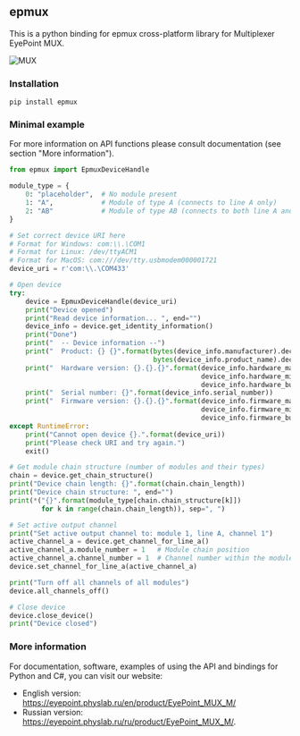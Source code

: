 ## epmux
This is a python binding for epmux cross-platform library for Multiplexer EyePoint MUX.

![MUX](https://raw.githubusercontent.com/EPC-MSU/EPLab/851dc110dd48f778766e33a604f93fdae4b685a9/media/ep_mux.jpg)

### Installation
```
pip install epmux
```

### Minimal example

For more information on API functions please consult documentation (see section "More information").

```python
from epmux import EpmuxDeviceHandle

module_type = {
    0: "placeholder",  # No module present
    1: "A",            # Module of type A (connects to line A only)
    2: "AB"            # Module of type AB (connects to both line A and B)
}

# Set correct device URI here
# Format for Windows: com:\\.\COM1
# Format for Linux: /dev/ttyACM1
# Format for MacOS: com:///dev/tty.usbmodem000001721
device_uri = r'com:\\.\COM433'

# Open device
try:
    device = EpmuxDeviceHandle(device_uri)
    print("Device opened")
    print("Read device information... ", end="")
    device_info = device.get_identity_information()
    print("Done")
    print("  -- Device information --")
    print("  Product: {} {}".format(bytes(device_info.manufacturer).decode("utf-8"),
                                    bytes(device_info.product_name).decode("utf-8")))
    print("  Hardware version: {}.{}.{}".format(device_info.hardware_major,
                                                device_info.hardware_minor,
                                                device_info.hardware_bugfix))
    print("  Serial number: {}".format(device_info.serial_number))
    print("  Firmware version: {}.{}.{}".format(device_info.firmware_major,
                                                device_info.firmware_minor,
                                                device_info.firmware_bugfix))
except RuntimeError:
    print("Cannot open device {}.".format(device_uri))
    print("Please check URI and try again.")
    exit()

# Get module chain structure (number of modules and their types)
chain = device.get_chain_structure()
print("Device chain length: {}".format(chain.chain_length))
print("Device chain structure: ", end="")
print(*("{}".format(module_type[chain.chain_structure[k]])
        for k in range(chain.chain_length)), sep=", ")

# Set active output channel
print("Set active output channel to: module 1, line A, channel 1")
active_channel_a = device.get_channel_for_line_a()
active_channel_a.module_number = 1   # Module chain position
active_channel_a.channel_number = 1  # Channel number within the module
device.set_channel_for_line_a(active_channel_a)

print("Turn off all channels of all modules")
device.all_channels_off()

# Close device
device.close_device()
print("Device closed")
```

### More information
For documentation, software, examples of using the API and bindings for Python and C#, you can visit our website:
* English version: https://eyepoint.physlab.ru/en/product/EyePoint_MUX_M/
* Russian version: https://eyepoint.physlab.ru/ru/product/EyePoint_MUX_M/. 